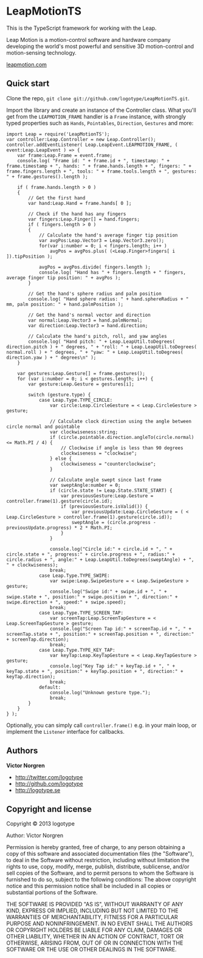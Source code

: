 LeapMotionTS
=================

This is the TypeScript framework for working with the Leap.

Leap Motion is a motion-control software and hardware company developing the world's most powerful and sensitive 3D motion-control and motion-sensing technology.

[leapmotion.com](http://www.leapmotion.com)

Quick start
-----------

Clone the repo, `git clone git://github.com/logotype/LeapMotionTS.git`.

Import the library and create an instance of the Controller class. What you'll get from the `LEAPMOTION_FRAME` handler is a `Frame` instance,
with strongly typed properties such as `Hands`, `Pointables`, `Direction`, `Gestures` and more:

    import Leap = require('LeapMotionTS');
    var controller:Leap.Controller = new Leap.Controller();
    controller.addEventListener( Leap.LeapEvent.LEAPMOTION_FRAME, ( event:Leap.LeapEvent ) => {
        var frame:Leap.Frame = event.frame;
        console.log( "Frame id: " + frame.id + ", timestamp: " + frame.timestamp + ", hands: " + frame.hands.length + ", fingers: " + frame.fingers.length + ", tools: " + frame.tools.length + ", gestures: " + frame.gestures().length );

        if ( frame.hands.length > 0 )
        {
            // Get the first hand
            var hand:Leap.Hand = frame.hands[ 0 ];

            // Check if the hand has any fingers
            var fingers:Leap.Finger[] = hand.fingers;
            if ( fingers.length > 0 )
            {
                // Calculate the hand's average finger tip position
                var avgPos:Leap.Vector3 = Leap.Vector3.zero();
                for(var i:number = 0; i < fingers.length; i++ )
                    avgPos = avgPos.plus( (<Leap.Finger>fingers[ i ]).tipPosition );

                avgPos = avgPos.divide( fingers.length );
                console.log( "Hand has " + fingers.length + " fingers, average finger tip position: " + avgPos );
            }

            // Get the hand's sphere radius and palm position
            console.log( "Hand sphere radius: " + hand.sphereRadius + " mm, palm position: " + hand.palmPosition );

            // Get the hand's normal vector and direction
            var normal:Leap.Vector3 = hand.palmNormal;
            var direction:Leap.Vector3 = hand.direction;

            // Calculate the hand's pitch, roll, and yaw angles
            console.log( "Hand pitch: " + Leap.LeapUtil.toDegrees( direction.pitch ) + " degrees, " + "roll: " + Leap.LeapUtil.toDegrees( normal.roll ) + " degrees, " + "yaw: " + Leap.LeapUtil.toDegrees( direction.yaw ) + " degrees\n" );
        }

        var gestures:Leap.Gesture[] = frame.gestures();
        for (var i:number = 0; i < gestures.length; i++) {
            var gesture:Leap.Gesture = gestures[i];

            switch (gesture.type) {
                case Leap.Type.TYPE_CIRCLE:
                    var circle:Leap.CircleGesture = < Leap.CircleGesture > gesture;

                    // Calculate clock direction using the angle between circle normal and pointable
                    var clockwiseness:string;
                    if (circle.pointable.direction.angleTo(circle.normal) <= Math.PI / 4) {
                        // Clockwise if angle is less than 90 degrees
                        clockwiseness = "clockwise";
                    } else {
                        clockwiseness = "counterclockwise";
                    }

                    // Calculate angle swept since last frame
                    var sweptAngle:number = 0;
                    if (circle.state != Leap.State.STATE_START) {
                        var previousGesture:Leap.Gesture = controller.frame(1).gesture(circle.id);
                        if (previousGesture.isValid()) {
                            var previousUpdate:Leap.CircleGesture = ( < Leap.CircleGesture > controller.frame(1).gesture(circle.id));
                            sweptAngle = (circle.progress - previousUpdate.progress) * 2 * Math.PI;
                        }
                    }

                    console.log("Circle id:" + circle.id + ", " + circle.state + ", progress:" + circle.progress + ", radius:" + circle.radius + ", angle:" + Leap.LeapUtil.toDegrees(sweptAngle) + ", " + clockwiseness);
                    break;
                case Leap.Type.TYPE_SWIPE:
                    var swipe:Leap.SwipeGesture = < Leap.SwipeGesture > gesture;
                    console.log("Swipe id:" + swipe.id + ", " + swipe.state + ", position:" + swipe.position + ", direction:" + swipe.direction + ", speed:" + swipe.speed);
                    break;
                case Leap.Type.TYPE_SCREEN_TAP:
                    var screenTap:Leap.ScreenTapGesture = < Leap.ScreenTapGesture > gesture;
                    console.log("Screen Tap id:" + screenTap.id + ", " + screenTap.state + ", position:" + screenTap.position + ", direction:" + screenTap.direction);
                    break;
                case Leap.Type.TYPE_KEY_TAP:
                    var keyTap:Leap.KeyTapGesture = < Leap.KeyTapGesture > gesture;
                    console.log("Key Tap id:" + keyTap.id + ", " + keyTap.state + ", position:" + keyTap.position + ", direction:" + keyTap.direction);
                    break;
                default:
                    console.log("Unknown gesture type.");
                    break;
            }
        }
    } );

Optionally, you can simply call `controller.frame()` e.g. in your main loop, or implement the `Listener` interface for callbacks.

Authors
-------

**Victor Norgren**

+ http://twitter.com/logotype
+ http://github.com/logotype
+ http://logotype.se

Copyright and license
---------------------

Copyright © 2013 logotype

Author: Victor Norgren

Permission is hereby granted, free of charge, to any person obtaining a copy
of this software and associated documentation files (the "Software"), to
deal in the Software without restriction, including without limitation the
rights to use, copy, modify, merge, publish, distribute, sublicense, and/or
sell copies of the Software, and to permit persons to whom the Software is
furnished to do so, subject to the following conditions:  The above copyright
notice and this permission notice shall be included in all copies or
substantial portions of the Software.

THE SOFTWARE IS PROVIDED "AS IS", WITHOUT WARRANTY OF ANY KIND, EXPRESS OR
IMPLIED, INCLUDING BUT NOT LIMITED TO THE WARRANTIES OF MERCHANTABILITY,
FITNESS FOR A PARTICULAR PURPOSE AND NONINFRINGEMENT. IN NO EVENT SHALL THE
AUTHORS OR COPYRIGHT HOLDERS BE LIABLE FOR ANY CLAIM, DAMAGES OR OTHER
LIABILITY, WHETHER IN AN ACTION OF CONTRACT, TORT OR OTHERWISE, ARISING FROM,
OUT OF OR IN CONNECTION WITH THE SOFTWARE OR THE USE OR OTHER DEALINGS
IN THE SOFTWARE. 
